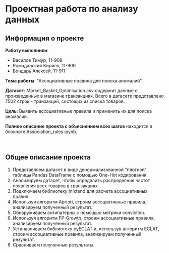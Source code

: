 # Проектная работа по анализу данных

## Информация о проекте  

**Работу выполнили**:
* Василов Тимур, 11-909
* Ромаданский Кирилл, 11-909
* Бондарь Алексей, 11-911

**Тема работы**: "Ассоциативные правила для поиска аномалий".

**Датасет**: Market_Basket_Optimisation.csv содержит данные о произведенных в магазине транзакциях. Всего в датасете представлено 7502 строк - транзакций, состощих из списка товаров.

**Цель**: Выявить ассоциативные правила и применить их для поиска аномалий.

**Полное описание проекта с объяснением всех шагов** находится в блокноте Association_rules.ipynb.

</br>  

## Общее описание проекта  

1. Представляем датасет в виде денормализованной "плотной" таблицы Pandas DataFrame с помощью One-Hot кодирования.
2. Анализируем датасет, чтобы определить распределние частот появления всех товаров в транзакциях.
3. Подключаем библиотеку mlxtend для расчета ассоциативных правил.
4. Используя алгоритм Apriori, строим ассоциативные правила, анализируем полученный результат.
5. Обнаруживаем антипатерны с помощью метрики conviction.
5. Используя алгоритм FP-Growth, строим ассоциативные правила, анализируем полученный результат.
6. Устанавливаем библиотеку pyECLAT и, используя алгоритм ECLAT, строим ассоциативные правила, анализируем полученный результат.
7. Сравниваем полученные результаты.

